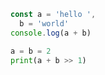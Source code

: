 ```ts
const a = 'hello ',
  b = 'world'
console.log(a + b)
```

```py
a = b = 2
print(a + b >> 1)
```
